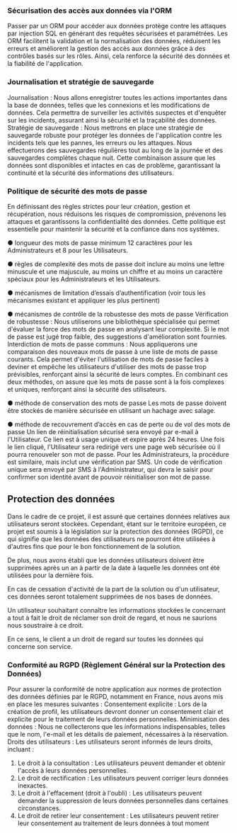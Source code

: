 ### Sécurisation des accès aux données via l'ORM

Passer par un ORM pour accéder aux données protège contre les attaques par injection SQL en générant des requêtes sécurisées et paramétrées. Les ORM facilitent la validation et la normalisation des données, réduisent les erreurs et améliorent la gestion des accès aux données grâce à des contrôles basés sur les rôles. Ainsi, cela renforce la sécurité des données et la fiabilité de l'application.

### Journalisation et stratégie de sauvegarde

Journalisation : Nous allons enregistrer toutes les actions importantes dans la base de données, telles que les connexions et les modifications de données. Cela permettra de surveiller les activités suspectes et d'enquêter sur les incidents, assurant ainsi la sécurité et la traçabilité des données.
Stratégie de sauvegarde : Nous mettrons en place une stratégie de sauvegarde robuste pour protéger les données de l'application contre les incidents tels que les pannes, les erreurs ou les attaques. Nous effectuerons des sauvegardes régulières tout au long de la journée et des sauvegardes complètes chaque nuit. Cette combinaison assure que les données sont disponibles et intactes en cas de problème, garantissant la continuité et la sécurité des informations des utilisateurs.

### Politique de sécurité des mots de passe

En définissant des règles strictes pour leur création, gestion et récupération, nous réduisons les risques de compromission, prévenons les attaques et garantissons la confidentialité des données. Cette politique est essentielle pour maintenir la sécurité et la confiance dans nos systèmes.

● longueur des mots de passe minimum 12 caractères pour les Administrateurs et 8 pour les Utilisateurs.

● règles de complexité des mots de passe doit inclure au moins une lettre minuscule et une majuscule, au moins un chiffre et au moins un caractère spéciaux pour les Administrateurs et les Utilisateurs.

● mécanismes de limitation d’essais d’authentification (voir tous les mécanismes existant et appliquer les plus pertinent)

● mécanismes de contrôle de la robustesse des mots de passe
Vérification de robustesse : Nous utiliserons une bibliothèque spécialisée qui permet d'évaluer la force des mots de passe en analysant leur complexité. Si le mot de passe est jugé trop faible, des suggestions d'amélioration sont fournies.
Interdiction de mots de passe communs : Nous appliquerons une comparaison des nouveaux mots de passe à une liste de mots de passe courants. Cela permet d'éviter l'utilisation de mots de passe faciles à deviner et empêche les utilisateurs d'utiliser des mots de passe trop prévisibles, renforçant ainsi la sécurité de leurs comptes.
En combinant ces deux méthodes, on assure que les mots de passe sont à la fois complexes et uniques, renforçant ainsi la sécurité des utilisateurs.

● méthode de conservation des mots de passe
Les mots de passe doivent être stockés de manière sécurisée en utilisant un hachage avec salage.

● méthode de recouvrement d’accès en cas de perte ou de vol des mots de passe
Un lien de réinitialisation sécurisé sera envoyé par e-mail à l'Utilisateur. Ce lien est à usage unique et expire après 24 heures. Une fois le lien cliqué, l'Utilisateur sera redirigé vers une page web sécurisée où il pourra renouveler son mot de passe.
Pour les Administrateurs, la procédure est similaire, mais inclut une vérification par SMS. Un code de vérification unique sera envoyé par SMS à l'Administrateur, qui devra le saisir pour confirmer son identité avant de pouvoir réinitialiser son mot de passe.

## Protection des données

<!-- **client-documents/fr/cdc.md** -->

Dans le cadre de ce projet, il est assuré que certaines données relatives aux utilisateurs seront stockées. Cependant, étant sur le territoire européen, ce projet est soumis à la législation sur la protection des données (RGPD), ce qui signifie que les données des utilisateurs ne pourront être utilisées à d'autres fins que pour le bon fonctionnement de la solution.

De plus, nous avons établi que les données utilisateurs doivent être supprimées après un an à partir de la date à laquelle les données ont été utilisées pour la dernière fois.

En cas de cessation d'activité de la part de la solution ou d'un utilisateur, ces données seront totalement supprimées de nos bases de données.

Un utilisateur souhaitant connaître les informations stockées le concernant a tout à fait le droit de réclamer son droit de regard, et nous ne saurions nous soustraire à ce droit.

En ce sens, le client a un droit de regard sur toutes les données qui concerne son service.

### Conformité au RGPD (Règlement Général sur la Protection des Données)

Pour assurer la conformité de notre application aux normes de protection des données définies par le RGPD, notamment en France, nous avons mis en place les mesures suivantes :
Consentement explicite : Lors de la création de profil, les utilisateurs devront donner un consentement clair et explicite pour le traitement de leurs données personnelles.
Minimisation des données : Nous ne collecterons que les informations indispensables, telles que le nom, l'e-mail et les détails de paiement, nécessaires à la réservation.
Droits des utilisateurs : Les utilisateurs seront informés de leurs droits, incluant :

1. Le droit à la consultation : Les utilisateurs peuvent demander et obtenir l'accès à leurs données personnelles.
2. Le droit de rectification : Les utilisateurs peuvent corriger leurs données inexactes.
3. Le droit à l'effacement (droit à l'oubli) : Les utilisateurs peuvent demander la suppression de leurs
   données personnelles dans certaines circonstances.
4. Le droit de retirer leur consentement : Les utilisateurs peuvent retirer leur consentement au
   traitement de leurs données à tout moment
